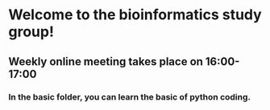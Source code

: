# Welcome to the bioinformatics study group!
## Weekly online meeting takes place on 16:00-17:00

### In the basic folder, you can learn the basic of python coding.
